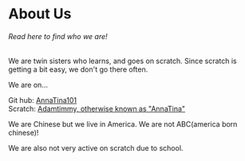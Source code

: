 
<html>
  <body>




    
<h1>About Us</h1>
<h6> Read here to find who we are! </h6>
    </head>
  <body> <p>We are twin sisters who learns, and goes on scratch. Since scratch is getting a bit easy, we don't go there often.</p>
  
  <p>We are on...</p>
  Git hub: <a href= "https://github.com/Annatina101">AnnaTina101</a><br>
  Scratch:  <a href= "https://scratch.mit.edu/users/AdamTimmy/">Adamtimmy, otherwise known as "AnnaTina"</a>
     

  <p> We are Chinese but we live in America. We are not ABC(america born chinese)!

   We are also <bold>not very active on scratch</bold> due to school.
</p>

 


</body>
</html>




